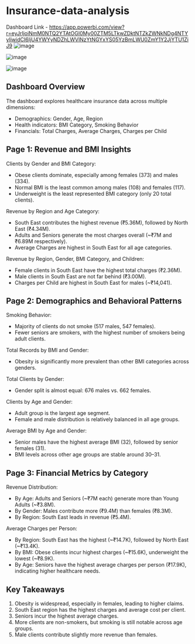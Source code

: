 # Insurance-data-analysis

Dashboard Link - https://app.powerbi.com/view?r=eyJrIjoiNmM0NTQ2YTAtOGI0My00ZTM5LTkwZDktNTZkZWNkNDg4NTYyIiwidCI6IjU4YWYyNDZhLWVlNzYtNGYxYS05YzBmLWU0ZmY1Y2JjYTU1ZiJ9
![image](https://github.com/user-attachments/assets/1a68db6f-c83d-4cc5-a2da-3131546e231d)

![image](https://github.com/user-attachments/assets/ff5cd225-5c8d-42f3-a05b-4b6cb3fcc853)

![image](https://github.com/user-attachments/assets/a81f7dc4-3afb-4ceb-926b-c6e3a6c0d42a)


Dashboard Overview
------------------
The dashboard explores healthcare insurance data across multiple dimensions:
- Demographics: Gender, Age, Region
- Health indicators: BMI Category, Smoking Behavior
- Financials: Total Charges, Average Charges, Charges per Child

Page 1: Revenue and BMI Insights
--------------------------------
Clients by Gender and BMI Category:
- Obese clients dominate, especially among females (373) and males (334).
- Normal BMI is the least common among males (108) and females (117).
- Underweight is the least represented BMI category (only 20 total clients).

Revenue by Region and Age Category:
- South East contributes the highest revenue (₹5.36M), followed by North East (₹4.34M).
- Adults and Seniors generate the most charges overall (~₹7M and ₹6.89M respectively).
- Average Charges are highest in South East for all age categories.

Revenue by Region, Gender, BMI Category, and Children:
- Female clients in South East have the highest total charges (₹2.36M).
- Male clients in South East are not far behind (₹3.00M).
- Charges per Child are highest in South East for males (~₹14,041).

Page 2: Demographics and Behavioral Patterns
--------------------------------------------
Smoking Behavior:
- Majority of clients do not smoke (517 males, 547 females).
- Fewer seniors are smokers, with the highest number of smokers being adult clients.

Total Records by BMI and Gender:
- Obesity is significantly more prevalent than other BMI categories across genders.

Total Clients by Gender:
- Gender split is almost equal: 676 males vs. 662 females.

Clients by Age and Gender:
- Adult group is the largest age segment.
- Female and male distribution is relatively balanced in all age groups.

Average BMI by Age and Gender:
- Senior males have the highest average BMI (32), followed by senior females (31).
- BMI levels across other age groups are stable around 30–31.

Page 3: Financial Metrics by Category
-------------------------------------
Revenue Distribution:
- By Age: Adults and Seniors (~₹7M each) generate more than Young Adults (~₹3.8M).
- By Gender: Males contribute more (₹9.4M) than females (₹8.3M).
- By Region: South East leads in revenue (₹5.4M).

Average Charges per Person:
- By Region: South East has the highest (~₹14.7K), followed by North East (~₹13.4K).
- By BMI: Obese clients incur highest charges (~₹15.6K), underweight the lowest (~₹8.9K).
- By Age: Seniors have the highest average charges per person (₹17.9K), indicating higher healthcare needs.

Key Takeaways
-------------
1. Obesity is widespread, especially in females, leading to higher claims.
2. South East region has the highest charges and average cost per client.
3. Seniors incur the highest average charges.
4. More clients are non-smokers, but smoking is still notable across age groups.
5. Male clients contribute slightly more revenue than females.
